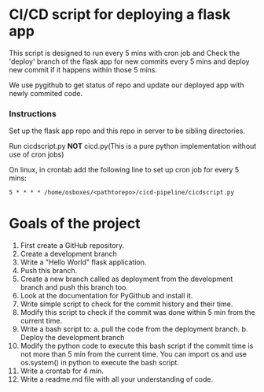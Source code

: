 # CI/CD script for deploying a flask app

This script is designed to run every 5 mins with cron job and Check the 'deploy' branch of the flask app for new commits every 5 mins and deploy new commit if it happens within those 5 mins.

We use pygithub to get status of repo and update our deployed app with newly commited code.

### Instructions

Set up the flask app repo and this repo in server to be sibling directories. 

Run cicdscript.py **NOT** cicd.py(This is a pure python implementation without use of cron jobs)

On linux, in crontab add the following line to set up cron job for every 5 mins:

```
5 * * * * /home/osboxes/<pathtorepo>/cicd-pipeline/cicdscript.py
```

# Goals of the project

1. First create a GitHub repository.
2. Create a development branch
3. Write a "Hello World" flask application.
4. Push this branch.
5. Create a new branch called as deployment from the development branch and push this branch too.
6. Look at the documentation for PyGithub and install it.
7. Write simple script to check for the commit history and their time.
8. Modify this script to check if the commit was done within 5 min from the current time.
9. Write a bash script to:
    a. pull the code from the deployment branch.
    b. Deploy the development branch
10. Modify the python code to execute this bash script if the commit time is not more than 5 min from the current time. You can import os and use os.system() in python to execute the bash script.
11. Write a crontab for 4 min.
12. Write a readme.md file with all your understanding of code.
